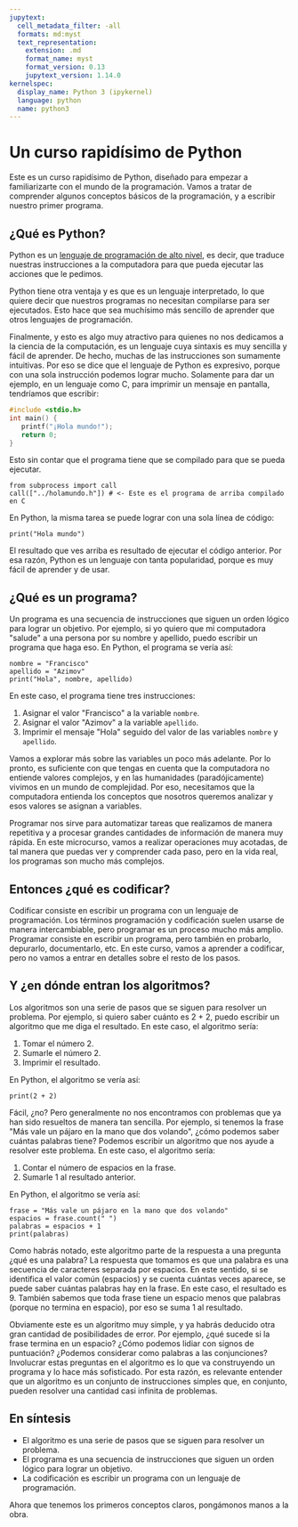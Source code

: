 ```yaml
---
jupytext:
  cell_metadata_filter: -all
  formats: md:myst
  text_representation:
    extension: .md
    format_name: myst
    format_version: 0.13
    jupytext_version: 1.14.0
kernelspec:
  display_name: Python 3 (ipykernel)
  language: python
  name: python3
---
```


# Un curso rapidísimo de Python

Este es un curso rapidísimo de Python, diseñado para empezar a familiarizarte con el mundo de la programación. Vamos a tratar de comprender algunos conceptos básicos de la programación, y a escribir nuestro primer programa.

## ¿Qué es Python?

Python es un [lenguaje de programación de alto nivel](https://sites.google.com/site/teoriadelenguajesycompiladores/aplicaciones-de-la-tecnologia-de-compiladores/implementacion-de-lenguajes-de-programacion-de-alto-nivel), es decir, que traduce nuestras instrucciones a la computadora para que pueda ejecutar las acciones que le pedimos.

Python tiene otra ventaja y es que es un lenguaje interpretado, lo que quiere decir que nuestros programas no necesitan compilarse para ser ejecutados. Esto hace que sea muchísimo más sencillo de aprender que otros lenguajes de programación.

Finalmente, y esto es algo muy atractivo para quienes no nos dedicamos a la ciencia de la computación, es un lenguaje cuya sintaxis es muy sencilla y fácil de aprender. De hecho, muchas de las instrucciones son sumamente intuitivas. Por eso se dice que el lenguaje de Python es expresivo, porque con una sola instrucción podemos lograr mucho. Solamente para dar un ejemplo, en un lenguaje como C, para imprimir un mensaje en pantalla, tendríamos que escribir:

```c
#include <stdio.h>
int main() {
   printf("¡Hola mundo!");
   return 0;
}
```

Esto sin contar que el programa tiene que se compilado para que se pueda ejecutar.

```{code-cell} ipython3
from subprocess import call
call(["../holamundo.h"]) # <- Este es el programa de arriba compilado en C
```

En Python, la misma tarea se puede lograr con una sola línea de código:

```{code-cell}
print("Hola mundo")
```

El resultado que ves arriba es resultado de ejecutar el código anterior. Por esa razón, Python es un lenguaje con tanta popularidad, porque es muy fácil de aprender y de usar.

## ¿Qué es un programa?

Un programa es una secuencia de instrucciones que siguen un orden lógico para lograr un objetivo. Por ejemplo, si yo quiero que mi computadora "salude" a una persona por su nombre y apellido, puedo escribir un programa que haga eso. En Python, el programa se vería así:

```{code-cell}
nombre = "Francisco"
apellido = "Azimov"
print("Hola", nombre, apellido)
```

En este caso, el programa tiene tres instrucciones:

1. Asignar el valor "Francisco" a la variable `nombre`.
2. Asignar el valor "Azimov" a la variable `apellido`.
3. Imprimir el mensaje "Hola" seguido del valor de las variables `nombre` y `apellido`.

Vamos a explorar más sobre las variables un poco más adelante. Por lo pronto, es suficiente con que tengas en cuenta que la computadora no entiende valores complejos, y en las humanidades (paradójicamente) vivimos en un mundo de complejidad. Por eso, necesitamos que la computadora entienda los conceptos que nosotros queremos analizar y esos valores se asignan a variables.

Programar nos sirve para automatizar tareas que realizamos de manera repetitiva y a procesar grandes cantidades de información de manera muy rápida. En este microcurso, vamos a realizar operaciones muy acotadas, de tal manera que puedas ver y comprender cada paso, pero en la vida real, los programas son mucho más complejos.

## Entonces ¿qué es codificar?

Codificar consiste en escribir un programa con un lenguaje de programación. Los términos programación y codificación suelen usarse de manera intercambiable, pero programar es un proceso mucho más amplio. Programar consiste en escribir un programa, pero también en probarlo, depurarlo, documentarlo, etc. En este curso, vamos a aprender a codificar, pero no vamos a entrar en detalles sobre el resto de los pasos.

## Y ¿en dónde entran los algoritmos?

Los algoritmos son una serie de pasos que se siguen para resolver un problema. Por ejemplo, si quiero saber cuánto es 2 + 2, puedo escribir un algoritmo que me diga el resultado. En este caso, el algoritmo sería:

1. Tomar el número 2.
2. Sumarle el número 2.
3. Imprimir el resultado.

En Python, el algoritmo se vería así:

```{code-cell}
print(2 + 2)
```

Fácil, ¿no? Pero generalmente no nos encontramos con problemas que ya han sido resueltos de manera tan sencilla. Por ejemplo, si tenemos la frase "Más vale un pájaro en la mano que dos volando", ¿cómo podemos saber cuántas palabras tiene? Podemos escribir un algoritmo que nos ayude a resolver este problema. En este caso, el algoritmo sería:

1. Contar el número de espacios en la frase.
2. Sumarle 1 al resultado anterior.

En Python, el algoritmo se vería así:

```{code-cell}
frase = "Más vale un pájaro en la mano que dos volando"
espacios = frase.count(" ")
palabras = espacios + 1
print(palabras)
```

Como habrás notado, este algoritmo parte de la respuesta a una pregunta ¿qué es una palabra? La respuesta que tomamos es que una palabra es una secuencia de caracteres separada por espacios. En este sentido, si se identifica el valor común (espacios) y se cuenta cuántas veces aparece, se puede saber cuántas palabras hay en la frase. En este caso, el resultado es 9. También sabemos que toda frase tiene un espacio menos que palabras (porque no termina en espacio), por eso se suma 1 al resultado.

Obviamente este es un algoritmo muy simple, y ya habrás deducido otra gran cantidad de posibilidades de error. Por ejemplo, ¿qué sucede si la frase termina en un espacio? ¿Cómo podemos lidiar con signos de puntuación? ¿Podemos considerar como palabras a las conjunciones? Involucrar estas preguntas en el algoritmo es lo que va construyendo un programa y lo hace más sofisticado. Por esta razón, es relevante entender que un algoritmo es un conjunto de instrucciones simples que, en conjunto, pueden resolver una cantidad casi infinita de problemas.

## En síntesis

* El algoritmo es una serie de pasos que se siguen para resolver un problema.
* El programa es una secuencia de instrucciones que siguen un orden lógico para lograr un objetivo.
* La codificación es escribir un programa con un lenguaje de programación.

Ahora que tenemos los primeros conceptos claros, pongámonos manos a la obra.
